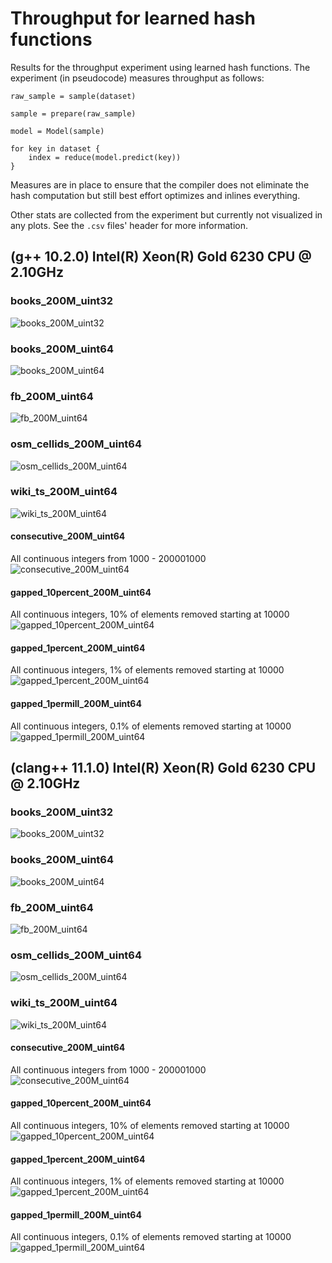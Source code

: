 # Throughput for learned hash functions

Results for the throughput experiment using learned hash functions. The experiment (in pseudocode) measures throughput
as follows:

```
raw_sample = sample(dataset)

sample = prepare(raw_sample)

model = Model(sample)

for key in dataset {
    index = reduce(model.predict(key))
}
```

Measures are in place to ensure that the compiler does not eliminate the hash computation but still best effort
optimizes and inlines everything.

Other stats are collected from the experiment but currently not visualized in any plots. See the `.csv` files' header
for more information.

## (g++ 10.2.0) Intel(R) Xeon(R) Gold 6230 CPU @ 2.10GHz

### books_200M_uint32

![books_200M_uint32](https://github.com/andreaskipf/hashing/blob/main/results/throughput_learned/graphs/throughput_learned_books_200M_uint32_g++.png)

### books_200M_uint64

![books_200M_uint64](https://github.com/andreaskipf/hashing/blob/main/results/throughput_learned/graphs/throughput_learned_books_200M_uint64_g++.png)

### fb_200M_uint64

![fb_200M_uint64](https://github.com/andreaskipf/hashing/blob/main/results/throughput_learned/graphs/throughput_learned_fb_200M_uint64_g++.png)

### osm_cellids_200M_uint64

![osm_cellids_200M_uint64](https://github.com/andreaskipf/hashing/blob/main/results/throughput_learned/graphs/throughput_learned_osm_cellids_200M_uint64_g++.png)

### wiki_ts_200M_uint64

![wiki_ts_200M_uint64](https://github.com/andreaskipf/hashing/blob/main/results/throughput_learned/graphs/throughput_learned_wiki_ts_200M_uint64_g++.png)

#### consecutive_200M_uint64

All continuous integers from 1000 - 200001000
![consecutive_200M_uint64](https://github.com/andreaskipf/hashing/blob/main/results/throughput_learned/graphs/throughput_learned_consecutive_200M_uint64_g++.png)

#### gapped_10percent_200M_uint64

All continuous integers, 10% of elements removed starting at 10000
![gapped_10percent_200M_uint64](https://github.com/andreaskipf/hashing/blob/main/results/throughput_learned/graphs/throughput_learned_gapped_10percent_200M_uint64_g++.png)

#### gapped_1percent_200M_uint64

All continuous integers, 1% of elements removed starting at 10000
![gapped_1percent_200M_uint64](https://github.com/andreaskipf/hashing/blob/main/results/throughput_learned/graphs/throughput_learned_gapped_1percent_200M_uint64_g++.png)

#### gapped_1permill_200M_uint64

All continuous integers, 0.1% of elements removed starting at 10000
![gapped_1permill_200M_uint64](https://github.com/andreaskipf/hashing/blob/main/results/throughput_learned/graphs/throughput_learned_gapped_1permill_200M_uint64_g++.png)

## (clang++ 11.1.0) Intel(R) Xeon(R) Gold 6230 CPU @ 2.10GHz

### books_200M_uint32

![books_200M_uint32](https://github.com/andreaskipf/hashing/blob/main/results/throughput_learned/graphs/throughput_learned_books_200M_uint32_clang++.png)

### books_200M_uint64

![books_200M_uint64](https://github.com/andreaskipf/hashing/blob/main/results/throughput_learned/graphs/throughput_learned_books_200M_uint64_clang++.png)

### fb_200M_uint64

![fb_200M_uint64](https://github.com/andreaskipf/hashing/blob/main/results/throughput_learned/graphs/throughput_learned_fb_200M_uint64_clang++.png)

### osm_cellids_200M_uint64

![osm_cellids_200M_uint64](https://github.com/andreaskipf/hashing/blob/main/results/throughput_learned/graphs/throughput_learned_osm_cellids_200M_uint64_clang++.png)

### wiki_ts_200M_uint64

![wiki_ts_200M_uint64](https://github.com/andreaskipf/hashing/blob/main/results/throughput_learned/graphs/throughput_learned_wiki_ts_200M_uint64_clang++.png)

#### consecutive_200M_uint64

All continuous integers from 1000 - 200001000
![consecutive_200M_uint64](https://github.com/andreaskipf/hashing/blob/main/results/throughput_learned/graphs/throughput_learned_consecutive_200M_uint64_clang++.png)

#### gapped_10percent_200M_uint64

All continuous integers, 10% of elements removed starting at 10000
![gapped_10percent_200M_uint64](https://github.com/andreaskipf/hashing/blob/main/results/throughput_learned/graphs/throughput_learned_gapped_10percent_200M_uint64_clang++.png)

#### gapped_1percent_200M_uint64

All continuous integers, 1% of elements removed starting at 10000
![gapped_1percent_200M_uint64](https://github.com/andreaskipf/hashing/blob/main/results/throughput_learned/graphs/throughput_learned_gapped_1percent_200M_uint64_clang++.png)

#### gapped_1permill_200M_uint64

All continuous integers, 0.1% of elements removed starting at 10000
![gapped_1permill_200M_uint64](https://github.com/andreaskipf/hashing/blob/main/results/throughput_learned/graphs/throughput_learned_gapped_1permill_200M_uint64_clang++.png)
